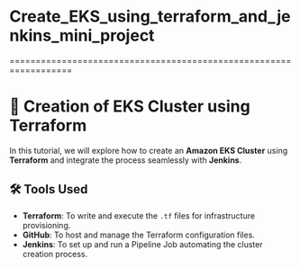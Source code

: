 # Create_EKS_using_terraform_and_jenkins_mini_project
==================================================================

# 🚀 Creation of EKS Cluster using Terraform

In this tutorial, we will explore how to create an **Amazon EKS Cluster** using **Terraform** and integrate the process seamlessly with **Jenkins**.

## 🛠️ Tools Used

- **Terraform**: To write and execute the `.tf` files for infrastructure provisioning.
- **GitHub**: To host and manage the Terraform configuration files.
- **Jenkins**: To set up and run a Pipeline Job automating the cluster creation process.
